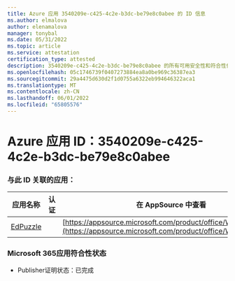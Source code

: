 ```yaml
---
title: Azure 应用 3540209e-c425-4c2e-b3dc-be79e8c0abee 的 ID 信息
ms.author: elmalova
author: elenamalova
manager: tonybal
ms.date: 05/31/2022
ms.topic: article
ms.service: attestation
certification_type: attested
description: 3540209e-c425-4c2e-b3dc-be79e8c0abee 的所有可用安全性和符合性信息。
ms.openlocfilehash: 05c1746739f0407273884ea8a0be969c36387ea3
ms.sourcegitcommit: 29a4475d630d2f1d0755a6322eb994646322aca1
ms.translationtype: MT
ms.contentlocale: zh-CN
ms.lasthandoff: 06/01/2022
ms.locfileid: "65805576"
---
```

# <a name="azure-app-id-3540209e-c425-4c2e-b3dc-be79e8c0abee"></a>Azure 应用 ID：3540209e-c425-4c2e-b3dc-be79e8c0abee


### <a name="apps-associated-with-this-id"></a>与此 ID 关联的应用：
| **应用名称** | **认证** | **在 AppSource 中查看** |
|--------------|---------------|-----------------------|
| [EdPuzzle](../forward/WA200003736.md) |  | [https://appsource.microsoft.com/product/office/WA200003736](https://appsource.microsoft.com/product/office/WA200003736) |

### <a name="microsoft-365-app-compliance-status"></a>Microsoft 365应用符合性状态
- Publisher证明状态：已完成
